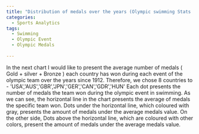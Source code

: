 ```yaml
---
title: "Distribution of medals over the years (Olympic swimming Stats : Part 2)"
categories:
  - Sports Analytics
tags:
  - Swimming 
  - Olympic Event
  - Olympic Medals
  
---
```



In the next chart I would like to present the average number of medals ( Gold + silver + Bronze )  each country has won during each event of the olympic team over the years since 1912.
Therefore, we chose 8 countries to - 'USA','AUS','GBR','JPN','GER','CAN','GDR','HUN'
Each dot presents the number of medals the team won during the olympic event in swimming. 
As we can see, the horizontal line in the chart presents the average of medals the specific team won. 
Dots under the horizontal line, which coloured with gray,  presents the amount of medals under the average medals value.
On the other side, Dots above the horizontal line, which are coloured with other colors,  present the amount of medals under the average medals value.
